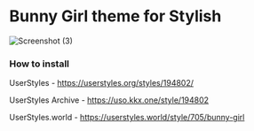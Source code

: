 # Bunny Girl theme for Stylish

![Screenshot (3)](https://user-images.githubusercontent.com/60987685/129455219-a21ce899-65d8-4a0c-899a-809b7167894c.jpg)


### How to install
UserStyles - https://userstyles.org/styles/194802/

UserStyles Archive - https://uso.kkx.one/style/194802

UserStyles.world - https://userstyles.world/style/705/bunny-girl
